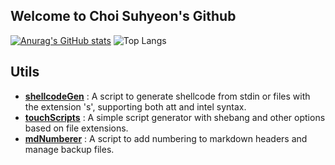 ## Welcome to Choi Suhyeon's Github
[![Anurag's GitHub stats](https://github-readme-stats.vercel.app/api?username=Choi-Suhyeon)](https://github.com/anuraghazra/github-readme-stats)
![Top Langs](https://github-readme-stats.vercel.app/api/top-langs/?username=Choi-Suhyeon&layout=compact)

## Utils
- **[shellcodeGen](https://github.com/Choi-Suhyeon/shellcodeGen)** : A script to generate shellcode from stdin or files with the extension 's', supporting both att and intel syntax.
- **[touchScripts](https://github.com/Choi-Suhyeon/touchScripts)** : A simple script generator with shebang and other options based on file extensions.
- **[mdNumberer](https://github.com/Choi-Suhyeon/mdNumberer)** : A script to add numbering to markdown headers and manage backup files.

<!--
**Choi-Suhyeon/Choi-Suhyeon** is a ✨ _special_ ✨ repository because its `README.md` (this file) appears on your GitHub profile.

Here are some ideas to get you started:

- 🔭 I’m currently working on ...
- 🌱 I’m currently learning ...
- 👯 I’m looking to collaborate on ...
- 🤔 I’m looking for help with ...
- 💬 Ask me about ...
- 📫 How to reach me: ...
- 😄 Pronouns: ...
- ⚡ Fun fact: ...
-->
